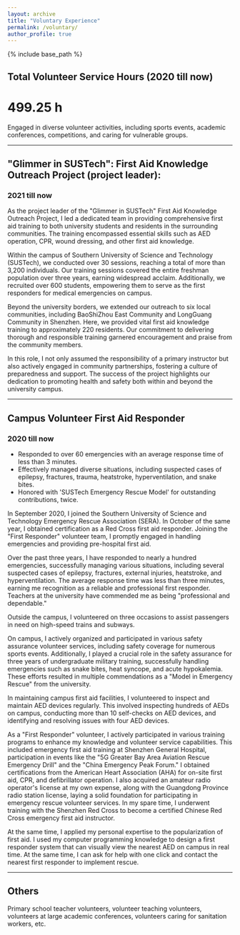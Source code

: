 ```yaml
---
layout: archive
title: "Voluntary Experience"
permalink: /voluntary/
author_profile: true
---
```


{% include base_path %}

## Total Volunteer Service Hours (2020 till now)
# 499.25 h 
Engaged in diverse volunteer activities, including sports events, academic conferences, competitions, and caring for vulnerable groups.

---

## **"Glimmer in SUSTech": First Aid Knowledge Outreach Project (project leader):**
### 2021 till now

As the project leader of the "Glimmer in SUSTech" First Aid Knowledge Outreach Project, I led a dedicated team in providing comprehensive first aid training to both university students and residents in the surrounding communities. The training encompassed essential skills such as AED operation, CPR, wound dressing, and other first aid knowledge.

Within the campus of Southern University of Science and Technology (SUSTech), we conducted over 30 sessions, reaching a total of more than 3,200 individuals. Our training sessions covered the entire freshman population over three years, earning widespread acclaim. Additionally, we recruited over 600 students, empowering them to serve as the first responders for medical emergencies on campus.

Beyond the university borders, we extended our outreach to six local communities, including BaoShiZhou East Community and LongGuang Community in Shenzhen. Here, we provided vital first aid knowledge training to approximately 220 residents. Our commitment to delivering thorough and responsible training garnered encouragement and praise from the community members.

In this role, I not only assumed the responsibility of a primary instructor but also actively engaged in community partnerships, fostering a culture of preparedness and support. The success of the project highlights our dedication to promoting health and safety both within and beyond the university campus.

---

## Campus Volunteer First Aid Responder 
### 2020 till now

- Responded to over 60 emergencies with an average response time of less than 3 minutes.
- Effectively managed diverse situations, including suspected cases of epilepsy, fractures, trauma, heatstroke, hyperventilation, and snake bites.
- Honored with 'SUSTech Emergency Rescue Model' for outstanding contributions, twice.

In September 2020, I joined the Southern University of Science and Technology Emergency Rescue Association (SERA). In October of the same year, I obtained certification as a Red Cross first aid responder. Joining the "First Responder" volunteer team, I promptly engaged in handling emergencies and providing pre-hospital first aid.

Over the past three years, I have responded to nearly a hundred emergencies, successfully managing various situations, including several suspected cases of epilepsy, fractures, external injuries, heatstroke, and hyperventilation. The average response time was less than three minutes, earning me recognition as a reliable and professional first responder. Teachers at the university have commended me as being "professional and dependable."

Outside the campus, I volunteered on three occasions to assist passengers in need on high-speed trains and subways.

On campus, I actively organized and participated in various safety assurance volunteer services, including safety coverage for numerous sports events. Additionally, I played a crucial role in the safety assurance for three years of undergraduate military training, successfully handling emergencies such as snake bites, heat syncope, and acute hypokalemia. These efforts resulted in multiple commendations as a "Model in Emergency Rescue" from the university.

In maintaining campus first aid facilities, I volunteered to inspect and maintain AED devices regularly. This involved inspecting hundreds of AEDs on campus, conducting more than 10 self-checks on AED devices, and identifying and resolving issues with four AED devices.

As a "First Responder" volunteer, I actively participated in various training programs to enhance my knowledge and volunteer service capabilities. This included emergency first aid training at Shenzhen General Hospital, participation in events like the "5G Greater Bay Area Aviation Rescue Emergency Drill" and the "China Emergency Peak Forum." I obtained certifications from the American Heart Association (AHA) for on-site first aid, CPR, and defibrillator operation. I also acquired an amateur radio operator's license at my own expense, along with the Guangdong Province radio station license, laying a solid foundation for participating in emergency rescue volunteer services. In my spare time, I underwent training with the Shenzhen Red Cross to become a certified Chinese Red Cross emergency first aid instructor.

At the same time, I applied my personal expertise to the popularization of first aid. I used my computer programming knowledge to design a first responder system that can visually view the nearest AED on campus in real time. At the same time, I can ask for help with one click and contact the nearest first responder to implement rescue.

---

## Others

Primary school teacher volunteers, volunteer teaching volunteers, volunteers at large academic conferences, volunteers caring for sanitation workers, etc.

